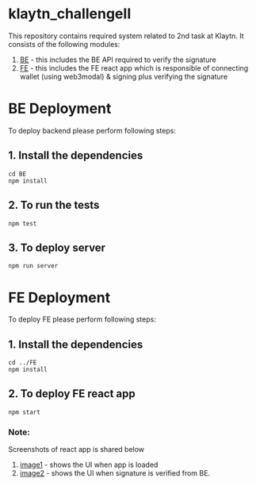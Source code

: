 # klaytn_challengeII
This repository contains required system related to 2nd task at Klaytn.
It consists of the following modules:
1. [BE](/BE) - this includes the BE API required to verify the signature
2. [FE](FE) - this includes the FE react app which is responsible of connecting wallet (using web3modal) & signing plus verifying the signature

# BE Deployment
To deploy backend please perform following steps:
## 1. Install the dependencies
```shell
cd BE
npm install
```
## 2. To run the tests
```shell
npm test
```
## 3. To deploy server
```shell
npm run server
```

# FE Deployment
To deploy FE please perform following steps:

## 1. Install the dependencies
```shell
cd ../FE
npm install
```
## 2. To deploy FE react app
```shell
npm start
```
### Note:
Screenshots of react app is shared below
1.  [image1](./FE/1.png) - shows the UI when app is loaded
2.  [image2](./FE/2.png) - shows the UI when signature is verified from BE.